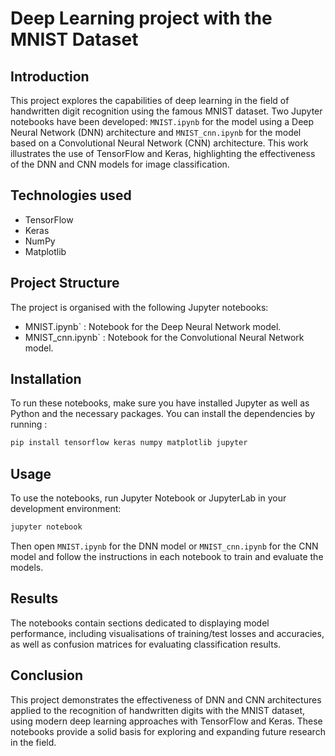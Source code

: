 # Deep Learning project with the MNIST Dataset

## Introduction

This project explores the capabilities of deep learning in the field of handwritten digit recognition using the famous MNIST dataset. Two Jupyter notebooks have been developed: `MNIST.ipynb` for the model using a Deep Neural Network (DNN) architecture and `MNIST_cnn.ipynb` for the model based on a Convolutional Neural Network (CNN) architecture. This work illustrates the use of TensorFlow and Keras, highlighting the effectiveness of the DNN and CNN models for image classification.

## Technologies used

- TensorFlow
- Keras
- NumPy
- Matplotlib

## Project Structure

The project is organised with the following Jupyter notebooks:

- MNIST.ipynb` : Notebook for the Deep Neural Network model.
- MNIST_cnn.ipynb` : Notebook for the Convolutional Neural Network model.

## Installation

To run these notebooks, make sure you have installed Jupyter as well as Python and the necessary packages. You can install the dependencies by running :

```bash
pip install tensorflow keras numpy matplotlib jupyter

```

## Usage

To use the notebooks, run Jupyter Notebook or JupyterLab in your development environment:

```bash
jupyter notebook
```

Then open `MNIST.ipynb` for the DNN model or `MNIST_cnn.ipynb` for the CNN model and follow the instructions in each notebook to train and evaluate the models.

## Results

The notebooks contain sections dedicated to displaying model performance, including visualisations of training/test losses and accuracies, as well as confusion matrices for evaluating classification results.

## Conclusion

This project demonstrates the effectiveness of DNN and CNN architectures applied to the recognition of handwritten digits with the MNIST dataset, using modern deep learning approaches with TensorFlow and Keras. These notebooks provide a solid basis for exploring and expanding future research in the field.